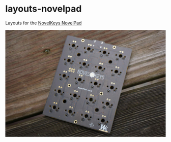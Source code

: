 # layouts-novelpad
Layouts for the [NovelKeys NovelPad](https://novelkeys.xyz/products/novelkeys-numpad-pcbs?variant=12377899991133)

![novelpad](novelpad.jpg)
